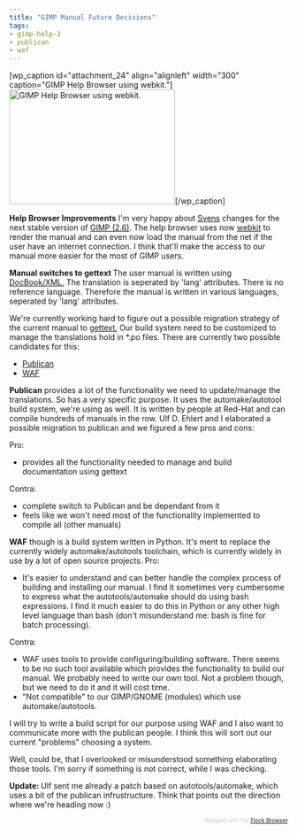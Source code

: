 ```yaml
---
title: "GIMP Manual Future Decisions"
tags: 
- gimp-help-2
- publican
- waf
---
```


[wp_caption id="attachment_24" align="alignleft" width="300" caption="GIMP Help Browser using webkit."]<a href="http://romanofskiat.wordpress.com/wp-content/uploads/2008/07/helpbrowser.png"><img class="size-medium wp-image-24" src="http://romanofskiat.wordpress.com/wp-content/uploads/2008/07/helpbrowser.png?w=300" alt="GIMP Help Browser using webkit." width="300" height="207" /></a>[/wp_caption]

<span style="font-weight:bold;">Help Browser Improvements</span>
I'm very happy about <a href="http://lists.xcf.berkeley.edu/lists/gimp-docs/2008-July/001217.html">Svens</a> changes for the next stable version of <a href="http://www.gimp.org">GIMP (2.6)</a>. The help browser uses now <a href="http://webkit.org/">webkit</a> to render the manual and can even now load the manual from the net if the user have an internet connection. I think that'll make the access to our manual more easier for the most of GIMP users.

<span style="font-weight:bold;">Manual switches to gettext
</span>The user manual is written using <a href="http://www.docbook.org/">DocBook/XML.</a> The translation is seperated by 'lang' attributes. There is no reference language. Therefore the manual is written in various languages, seperated by 'lang' attributes.

We're currently working hard to figure out a possible migration strategy of the current manual to <a href="http://en.wikipedia.org/wiki/Gettext">gettext.</a> Our build system need to be customized to manage the translations hold in *.po files. There are currently two possible candidates for this:
<ul>
	<li><a href="https://fedorahosted.org/publican">Publican</a></li>
	<li><a href="http://code.google.com/p/waf/">WAF</a></li>
</ul>
<span style="font-weight:bold;">Publican</span> provides a lot of the functionality we need to update/manage the translations. So has a very specific purpose. It uses the automake/autotool build system, we're using as well. It is written by people at Red-Hat and can compile hundreds of manuals in the row. Ulf D. Ehlert and I elaborated a possible migration to publican and we figured a few pros and cons:

Pro:
<ul>
	<li>provides all the functionality needed to manage and build documentation using gettext</li>
</ul>
Contra:
<ul>
	<li>complete switch to Publican and be dependant from it</li>
	<li>feels like we won't need most of the functionality implemented to compile all (other manuals)</li>
</ul>
<span style="font-weight:bold;">WAF</span> though is a build system written in Python. It's ment to replace the currently widely automake/autotools toolchain, which is currently widely in use by a lot of open source projects.
Pro:
<ul>
	<li>It's easier to understand and can better handle the complex process of building and installing our manual. I find it sometimes very cumbersome to express what the autotools/automake should do using bash expressions. I find it much easier to do this in Python or any other high level language than bash (don't misunderstand me: bash is fine for batch processing).</li>
</ul>
Contra:
<ul>
	<li>WAF uses tools to provide configuring/building software. There seems to be no such tool available which provides the functionality to build our manual. We probably need to write our own tool. Not a problem though, but we need to do it and it will cost time.</li>
	<li>"Not compatible" to our GIMP/GNOME (modules) which use automake/autotools.</li>
</ul>
I will try to write a build script for our purpose using WAF and I also want to communicate more with the publican people. I think this will sort out our current "problems" choosing a system.

Well, could be, that I overlooked or misunderstood something elaborating those tools. I'm sorry if something is not correct, while I was checking.

<strong>Update: </strong>Ulf sent me already a patch based on autotools/automake, which uses a bit of the publican infrustructure. Think that points out the direction where we're heading now :)
<div class="flockcredit" style="text-align:right;color:#CCC;font-size:x-small;">Blogged with the <a title="Flock Browser" href="http://www.flock.com/blogged-with-flock" target="_new">Flock Browser</a></div>